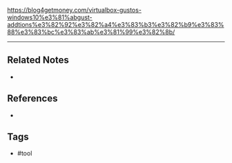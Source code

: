 https://blog4getmoney.com/virtualbox-gustos-windows10%e3%81%abgust-addtions%e3%82%92%e3%82%a4%e3%83%b3%e3%82%b9%e3%83%88%e3%83%bc%e3%83%ab%e3%81%99%e3%82%8b/

---
## Related Notes
- 

## References
- 

## Tags
- #tool 